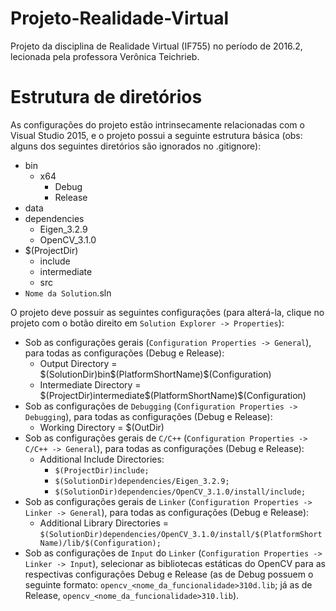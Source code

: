 # Projeto-Realidade-Virtual

Projeto da disciplina de Realidade Virtual (IF755) no período de 2016.2, lecionada pela professora Verônica Teichrieb.

# Estrutura de diretórios

As configurações do projeto estão intrinsecamente relacionadas com o Visual Studio 2015, e o projeto possui a seguinte estrutura básica (obs: alguns dos seguintes diretórios são ignorados no .gitignore):

+ bin
  + x64
    + Debug
    +  Release
+ data
+ dependencies
  + Eigen_3.2.9
  + OpenCV_3.1.0
+ $(ProjectDir)
  + include
  + intermediate
  + src
+ `Nome da Solution`.sln

O projeto deve possuir as seguintes configurações (para alterá-la, clique no projeto com o botão direito em `Solution Explorer -> Properties`):

+ Sob as configurações gerais (`Configuration Properties -> General`), para todas as configurações (Debug e Release):
  + Output Directory = $(SolutionDir)bin\$(PlatformShortName)\$(Configuration)
  + Intermediate Directory = $(ProjectDir)intermediate\$(PlatformShortName)\$(Configuration)
+ Sob as configurações de `Debugging` (`Configuration Properties -> Debugging`), para todas as configurações (Debug e Release):
  + Working Directory = $(OutDir)
+ Sob as configurações gerais de `C/C++` (`Configuration Properties -> C/C++ -> General`), para todas as configurações (Debug e Release):
  + Additional Include Directories:
    + `$(ProjectDir)include;`
    + `$(SolutionDir)dependencies/Eigen_3.2.9;`
    + `$(SolutionDir)dependencies/OpenCV_3.1.0/install/include;`
+ Sob as configurações gerais de `Linker` (`Configuration Properties -> Linker -> General`), para todas as configurações (Debug e Release):
  + Additional Library Directories = `$(SolutionDir)dependencies/OpenCV_3.1.0/install/$(PlatformShortName)/lib/$(Configuration);`
+ Sob as configurações de `Input` do `Linker` (`Configuration Properties -> Linker -> Input`), selecionar as bibliotecas estáticas do OpenCV para as respectivas configurações Debug e Release (as de Debug possuem o seguinte formato: `opencv_<nome_da_funcionalidade>310d.lib`; já as de Release, `opencv_<nome_da_funcionalidade>310.lib`).
